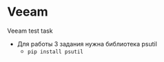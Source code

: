 # Veeam
Veeam test task

* Для работы 3 задания нужна библиотека psutil
     * ```pip install psutil```
